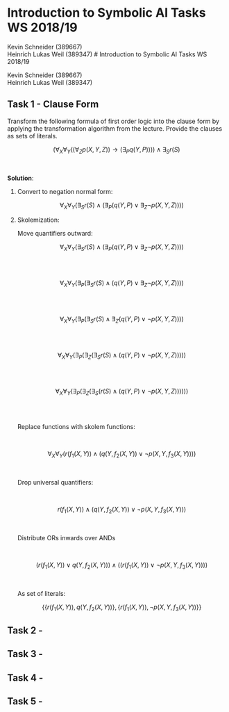 # Introduction to Symbolic AI  Tasks WS 2018/19

Kevin Schneider (389667)  
Heinrich Lukas Weil (389347)  # Introduction to Symbolic AI  Tasks WS 2018/19

Kevin Schneider (389667)  
Heinrich Lukas Weil (389347)  

## Task 1 - Clause Form

Transform the following formula of first order logic into the clause form by
applying the transformation algorithm from the lecture. Provide the clauses
as sets of literals.

$$
(\forall_{X}\forall_{Y}((\forall_{Z}p(X,Y,Z))\rightarrow (\exists_{P}q(Y,P))))\wedge\exists_{S}r(S)
$$

</br>

**Solution**:

1. Convert to negation normal form:

    $$
    \forall_{X}\forall_{Y}(\exists_{S}r(S) \wedge (\exists_{P}(q(Y,P) \vee \exists_{Z}\neg p(X,Y,Z))))
    $$

2. Skolemization:

    Move quantifiers outward:

    $$
    \forall_{X}\forall_{Y}(\exists_{S}r(S) \wedge (\exists_{P}(q(Y,P) \vee \exists_{Z}\neg p(X,Y,Z))))
    $$

    </br>
    </br>

    $$
    \forall_{X}\forall_{Y}(\exists_{P}(\exists_{S}r(S) \wedge (q(Y,P) \vee \exists_{Z}\neg p(X,Y,Z))))
    $$

    </br>
    </br>

    $$
    \forall_{X}\forall_{Y}(\exists_{P}(\exists_{S}r(S) \wedge \exists_{Z} (q(Y,P) \vee \neg p(X,Y,Z))))
    $$

    </br>
    </br>

    $$
    \forall_{X}\forall_{Y}(\exists_{P}(\exists_{Z}(\exists_{S}r(S) \wedge  (q(Y,P) \vee \neg p(X,Y,Z)))))
    $$

    </br>
    </br>

    $$
    \forall_{X}\forall_{Y}(\exists_{P}(\exists_{Z}(\exists_{S}(r(S) \wedge  (q(Y,P) \vee \neg p(X,Y,Z))))))
    $$

    </br>
    </br>

    Replace functions with skolem functions:

    </br>

    $$
    \forall_{X}\forall_{Y}(r(f_{1}(X,Y)) \wedge  (q(Y,f_{2}(X,Y)) \vee \neg p(X,Y,f_{3}(X,Y))))
    $$

    </br>

    Drop universal quantifiers:

    </br>

    $$
    r(f_{1}(X,Y)) \wedge  (q(Y,f_{2}(X,Y)) \vee \neg p(X,Y,f_{3}(X,Y)))
    $$

    </br>

    Distribute ORs inwards over ANDs

    </br>

    $$
    (r(f_{1}(X,Y))  \vee q(Y,f_{2}(X,Y))) \wedge  ((r(f_{1}(X,Y)) \vee \neg p(X,Y,f_{3}(X,Y))))
    $$

    </br>

    As set of literals:

    $$
    \left\{ \left \{r(f_{1}(X,Y)) , q(Y,f_{2}(X,Y)) \right \}, \left\{r(f_{1}(X,Y)) , \neg p(X,Y,f_{3}(X,Y))\right \}\right \}
    $$

## Task 2 -

## Task 3 -

## Task 4 -

## Task 5 -